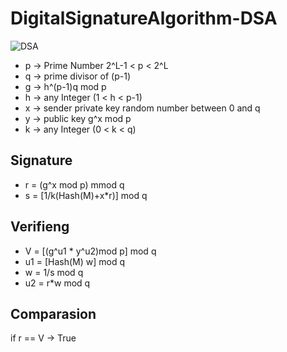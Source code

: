 # DigitalSignatureAlgorithm-DSA
![DSA](https://github.com/qasim12343/DigitalSignatureAlgorithm-DSA/assets/93463121/d0f79c5e-4234-45ba-9d37-9ad9bf3b5b91)

- p -> Prime Number  2^L-1 < p < 2^L
- q -> prime divisor of (p-1)
- g -> h^(p-1)q mod p
- h -> any Integer (1 < h < p-1)
- x -> sender private key random number between 0 and q
- y -> public key g^x mod p
- k -> any Integer (0 < k < q)
  
## Signature
- r = (g^x mod p) mmod q
- s = [1/k(Hash(M)+x*r)] mod q

## Verifieng
- V = [(g^u1 * y^u2)mod p] mod q
- u1 = [Hash(M) w] mod q
- w = 1/s mod q
- u2 = r*w mod q

## Comparasion 
if r == V -> True
